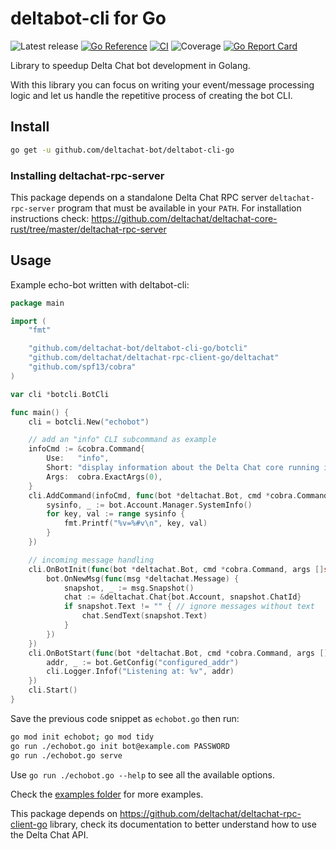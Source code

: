 #  deltabot-cli for Go

![Latest release](https://img.shields.io/github/v/tag/deltachat-bot/deltabot-cli-go?label=release)
[![Go Reference](https://pkg.go.dev/badge/github.com/deltachat-bot/deltabot-cli-go.svg)](https://pkg.go.dev/github.com/deltachat-bot/deltabot-cli-go)
[![CI](https://github.com/deltachat-bot/deltabot-cli-go/actions/workflows/ci.yml/badge.svg)](https://github.com/deltachat-bot/deltabot-cli-go/actions/workflows/ci.yml)
![Coverage](https://img.shields.io/badge/Coverage-83.5%25-brightgreen)
[![Go Report Card](https://goreportcard.com/badge/github.com/deltachat-bot/deltabot-cli-go)](https://goreportcard.com/report/github.com/deltachat-bot/deltabot-cli-go)

Library to speedup Delta Chat bot development in Golang.

With this library you can focus on writing your event/message processing logic and let us handle the
repetitive process of creating the bot CLI.

## Install

```sh
go get -u github.com/deltachat-bot/deltabot-cli-go
```

### Installing deltachat-rpc-server

This package depends on a standalone Delta Chat RPC server `deltachat-rpc-server` program that must be
available in your `PATH`. For installation instructions check:
https://github.com/deltachat/deltachat-core-rust/tree/master/deltachat-rpc-server

## Usage

Example echo-bot written with deltabot-cli:

<!-- MARKDOWN-AUTO-DOCS:START (CODE:src=./examples/echobot.go) -->
<!-- The below code snippet is automatically added from ./examples/echobot.go -->
```go
package main

import (
	"fmt"

	"github.com/deltachat-bot/deltabot-cli-go/botcli"
	"github.com/deltachat/deltachat-rpc-client-go/deltachat"
	"github.com/spf13/cobra"
)

var cli *botcli.BotCli

func main() {
	cli = botcli.New("echobot")

	// add an "info" CLI subcommand as example
	infoCmd := &cobra.Command{
		Use:   "info",
		Short: "display information about the Delta Chat core running in this system",
		Args:  cobra.ExactArgs(0),
	}
	cli.AddCommand(infoCmd, func(bot *deltachat.Bot, cmd *cobra.Command, args []string) {
		sysinfo, _ := bot.Account.Manager.SystemInfo()
		for key, val := range sysinfo {
			fmt.Printf("%v=%#v\n", key, val)
		}
	})

	// incoming message handling
	cli.OnBotInit(func(bot *deltachat.Bot, cmd *cobra.Command, args []string) {
		bot.OnNewMsg(func(msg *deltachat.Message) {
			snapshot, _ := msg.Snapshot()
			chat := &deltachat.Chat{bot.Account, snapshot.ChatId}
			if snapshot.Text != "" { // ignore messages without text
				chat.SendText(snapshot.Text)
			}
		})
	})
	cli.OnBotStart(func(bot *deltachat.Bot, cmd *cobra.Command, args []string) {
		addr, _ := bot.GetConfig("configured_addr")
		cli.Logger.Infof("Listening at: %v", addr)
	})
	cli.Start()
}
```
<!-- MARKDOWN-AUTO-DOCS:END -->

Save the previous code snippet as `echobot.go` then run:

```sh
go mod init echobot; go mod tidy
go run ./echobot.go init bot@example.com PASSWORD
go run ./echobot.go serve
```

Use `go run ./echobot.go --help` to see all the available options.

Check the [examples folder](https://github.com/deltachat-bot/deltabot-cli-go/tree/master/examples) for
more examples.

This package depends on https://github.com/deltachat/deltachat-rpc-client-go library, check its
documentation to better understand how to use the Delta Chat API.

